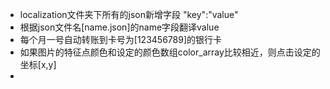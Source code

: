 - localization文件夹下所有的json新增字段 "key":"value"
- 根据json文件名[name.json]的name字段翻译value
- 每个月一号自动转账到卡号为[123456789]的银行卡
- 如果图片的特征点颜色和设定的颜色数组color_array比较相近，则点击设定的坐标[x,y]
- 
